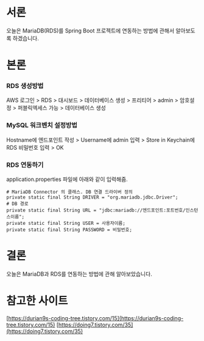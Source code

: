 # 서론

오늘은 MariaDB(RDS)를 Spring Boot 프로젝트에 연동하는 방법에 관해서 알아보도록 하겠습니다. 

# 본론

### RDS 생성방법

AWS 로그인 > RDS > 대시보드 > 데이터베이스 생성 > 프리티어 > admin > 암호설정 > 퍼블릭엑세스 가능 > 데이터베이스 생성

### MySQL 워크벤치 설정방법

Hostname에 엔드포인트 작성 > Username에 admin 입력 > Store in Keychain에 RDS 비밀번호 입력 > OK


### RDS 연동하기 

application.properties 파일에 아래와 같이 입력해줌. 

```shell
# MariaDB Connector 의 클래스. DB 연결 드라이버 정의
private static final String DRIVER = "org.mariadb.jdbc.Driver";
# DB 경로
private static final String URL = "jdbc:mariadb://엔드포인트:포트번호/인스턴스이름";
private static final String USER = 사용자이름;
private static final String PASSWORD = 비밀번호;
```

# 결론

오늘은 MariaDB과 RDS를 연동하는 방법에 관해 알아보았습니다. 

# 참고한 사이트

[https://durian9s-coding-tree.tistory.com/15](https://durian9s-coding-tree.tistory.com/15)
[https://doing7.tistory.com/35](https://doing7.tistory.com/35)
